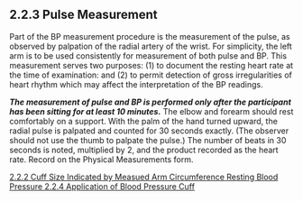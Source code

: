 ## 2.2.3 Pulse Measurement

Part of the BP measurement procedure is the measurement of the pulse, as
observed by palpation of the radial artery of the wrist. For simplicity, the left arm is to be
used consistently for measurement of both pulse and BP. This measurement serves two
purposes: (1) to document the resting heart rate at the time of examination: and (2) to
permit detection of gross irregularities of heart rhythm which may affect the interpretation
of the BP readings.

_**The measurement of pulse and BP is performed only after the participant has
been sitting for at least 10 minutes.**_ The elbow and forearm should rest comfortably
on a support. With the palm of the hand turned upward, the radial pulse is palpated and
counted for 30 seconds exactly. (The observer should not use the thumb to palpate the
pulse.) The number of beats in 30 seconds is noted, multiplied by 2, and the product
recorded as the heart rate. Record on the Physical Measurements form.


<div class="center">
<div class="btn-group">
  <a href=":pages_path:/manuals/resting-blood-pressure/2-02-02-chart-cuff-size.md" class="btn btn-default">
    <span class="glyphicon glyphicon-chevron-left"></span>
    2.2.2 Cuff Size Indicated by Measued Arm Circumference
  </a>

  <a href=":pages_path:/manuals/resting-blood-pressure" class="btn btn-default">
    <span class="glyphicon glyphicon-chevron-up"></span>
    Resting Blood Pressure
  </a>

  <a href=":pages_path:/manuals/resting-blood-pressure/2-02-04-application-of-bp-cuff.md" class="btn btn-success">
    2.2.4 Application of Blood Pressure Cuff
    <span class="glyphicon glyphicon-chevron-right"></span>
  </a>
</div>
</div>